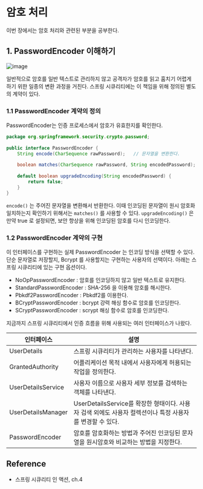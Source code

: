 # 암호 처리

이번 장에서는 암호 처리와 관련된 부분을 공부한다.

## 1. PasswordEncoder 이해하기

  

![image](https://github.com/ddoddii/Spring-Securities/assets/95014836/6ad92fa1-ff57-4832-b4ac-143674098d7a)

  
일반적으로 암호를 일반 텍스트로 관리하지 않고 공격자가 암호를 읽고 훔치기 어렵게 하기 위한 일종의 변환 과정을 거친다. 스프링 시큐리티에는 이 책임을 위해 정의된 별도의 계약이 있다.


### 1.1 PasswordEncoder 계약의 정의

PasswordEncoder는 인증 프로세스에서 암호가 유효한지를 확인한다.

```java
package org.springframework.security.crypto.password;  
  
public interface PasswordEncoder {  
    String encode(CharSequence rawPassword);   // 문자열을 변환한다. 
  
    boolean matches(CharSequence rawPassword, String encodedPassword);  // 인코딩된 문자열이 원시 암호와 일치하는지 확인한다. 
  
    default boolean upgradeEncoding(String encodedPassword) {  
        return false;  
    }  
}
```

`encode()` 는 주어진 문자열을 변환해서 반환한다. 이때 인코딩된 문자열이 원시 암호화 일치하는지 확인하기 위해서는 `matches()` 를 사용할 수 있다. `upgradeEncoding()` 은 만약 true 로 설정되면, 보안 향상을 위해 인코딩된 암호를 다시 인코딩한다. 

### 1.2 PasswordEncoder 계약의 구현

이 인터페이스를 구현하는 실제 PasswordEncoder 는 인코딩 방식을 선택할 수 있다. 단순 문자열로 저장할지, Bcrypt 를 사용할지는 구현하는 사용자의 선택이다. 아래는 스프링 시큐리티에 있는 구현 옵션이다.

- NoOpPasswordEncoder : 암호를 인코딩하지 않고 일반 텍스트로 유지한다.
- StandardPasswordEncoder : SHA-256 을 이용해 암호를 해시한다. 
- Pbkdf2PasswordEncoder : Pbkdf2를 이용한다.
- BCryptPasswordEncoder : bcrypt 강력 해싱 함수로 암호를 인코딩한다.
- SCryptPasswordEncoder : scrypt 해싱 함수로 암호를 인코딩한다.

지금까지 스프링 시큐리티에서 인증 흐름을 위해 사용되는 여러 인터페이스가 나왔다. 

| 인터페이스              | 설명                                                                   |
| ------------------ | -------------------------------------------------------------------- |
| UserDetails        | 스프링 시큐리티가 관리하는 사용자를 나타낸다.                                            |
| GrantedAuthority   | 어플리케이션 목적 내에서 사용자에게 허용되는 작업을 정의한다.                                   |
| UserDetailsService | 사용자 이름으로 사용자 세부 정보를 검색하는 객체를 나타낸다.                                   |
| UserDetailsManager | UserDetailsService를 확장한 형태이다. 사용자 검색 외에도 사용자 컬렉션이나 특정 사용자를 변경할 수 있다. |
| PasswordEncoder    | 암호를 암호화하는 방법과 주어진 인코딩된 문자열을 원시암호와 비교하는 방법을 지정한다.                     |


## Reference
- 스프링 시큐리티 인 액션, ch.4
